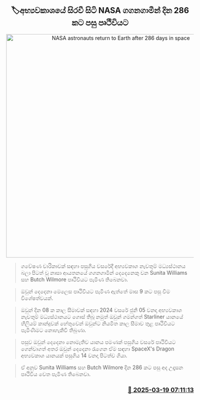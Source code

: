 <p align='center'><b><h2 align='center' title='NASA astronauts return to Earth after 286 days in space'>🏷අභ්‍යවකාශයේ සිරවී සිටි NASA ගගනගාමීන් දින 286 කට පසු පෘථිවියට</h2></b></p>
<p align='center'><img src='https://helakuru.sgp1.cdn.digitaloceanspaces.com/esana/images/lib/wili.jpg' width='600' alt='NASA astronauts return to Earth after 286 days in space'></p>

> ගවේෂණ චාරිකාවක් සඳහා පසුගිය වසරේදී අභ්‍යවකාශ නැවතුම් මධ්‍යස්ථානය බලා පිටත් වූ නාසා ආයතනයේ ගගනගාමීන් දෙදෙනෙකු වන Sunita Williams සහ Butch Wilmore පෘථිවියට පැමිණ තිබෙනවා.

> ඔවුන් දෙදෙනා මෙලෙස පෘථිවියට පැමිණ ඇත්තේ මාස 9 කට පසු වීම විශේෂත්වයක්.

> ඔවුන් දින 08 ක කාල සීමාවක් සඳහා 2024 වසරේ ජුනි 05 වනදා අභ්‍යවකාශ නැවතුම් මධ්‍යස්ථානයට ගොස් තිබූ නමුත් ඔවුන් ගමන්ගත් Starliner යානයේ හීලියම් කාන්දුවක් හේතුවෙන් ඔවුන්ට නියමිත කාල සීමාව තුළ පෘථිවියට පැමිණීමට නොහැකිවී තිබුණා.

> පසුව ඔවුන් දෙදෙනා නොමැතිව යානය පමණක් පසුගිය වසරේ පෘථිවියට ගෙන්වාගත් අතර ඔවුන් දෙදෙනා රැගෙන ඒම සඳහා SpaceX's Dragon අභ්‍යවකාශ යානයක් පසුගිය 14 වනදා පිටත්ව ගියා.

> ඒ අනුව Sunita Williams සහ Butch Wilmore දින 286 කට පසු අද උදෑසන පෘථිවිය වෙත පැමිණ තිබෙනවා.



<h3 align='right'><a href='https://www.helakuru.lk/esana/p/108445/'>📅 2025-03-19 07:11:13</a></h3>
